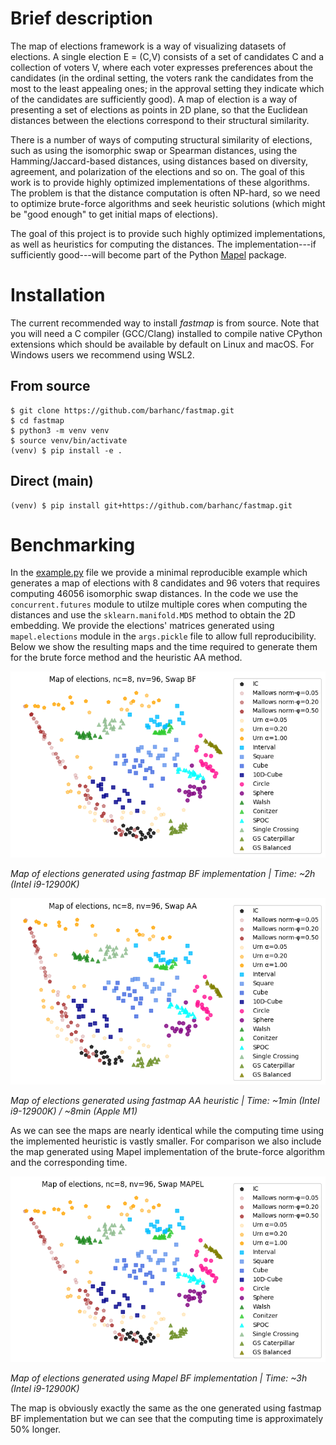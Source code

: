 # Brief description

The map of elections framework is a way of visualizing datasets of elections. A single election E =
(C,V) consists of a set of candidates C and a collection of voters V, where each voter expresses
preferences about the candidates (in the ordinal setting, the voters rank the candidates from the
most to the least appealing ones; in the approval setting they indicate which of the candidates are
sufficiently good). A map of election is a way of presenting a set of elections as points in 2D
plane, so that the Euclidean distances between the elections correspond to their structural
similarity.

There is a number of ways of computing structural similarity of elections, such as using the
isomorphic swap or Spearman distances, using the Hamming/Jaccard-based distances, using distances
based on diversity, agreement, and polarization of the elections and so on. The goal of this work is
to provide highly optimized implementations of these algorithms. The problem is that the distance
computation is often NP-hard, so we need to optimize brute-force algorithms and seek heuristic
solutions (which might be "good enough" to get initial maps of elections).

The goal of this project is to provide such highly optimized implementations, as well as heuristics
for computing the distances. The implementation---if sufficiently good---will become part of the
Python [Mapel](https://github.com/szufix/mapel) package.

# Installation

The current recommended way to install *fastmap* is from source. Note that you will need a C
compiler (GCC/Clang) installed to compile native CPython extensions which should be available by
default on Linux and macOS. For Windows users we recommend using WSL2.

## From source

```shell
$ git clone https://github.com/barhanc/fastmap.git
$ cd fastmap
$ python3 -m venv venv
$ source venv/bin/activate
(venv) $ pip install -e .
```
## Direct (main)

```shell
(venv) $ pip install git+https://github.com/barhanc/fastmap.git
```

# Benchmarking

In the [example.py](/examples/example.py) file we provide a minimal reproducible example which
generates a map of elections with 8 candidates and 96 voters that requires computing 46056
isomorphic swap distances. In the code we use the `concurrent.futures` module to utilze multiple
cores when computing the distances and use the `sklearn.manifold.MDS` method to obtain the 2D
embedding. We provide the elections' matrices generated using `mapel.elections` module in the
`args.pickle` file to allow full reproducibility. Below we show the resulting maps and the time
required to generate them for the brute force method and the heuristic AA method.

![alt text](/examples/map9658.png "Map of elections using fastmap BF implementation")

*Map of elections generated using fastmap BF implementation | Time: ~2h (Intel i9-12900K)*

![alt text](/examples/map4022.png "Map of elections using fastmap AA heuristic")

*Map of elections generated using fastmap AA heuristic | Time: ~1min (Intel i9-12900K) / ~8min (Apple M1)*

As we can see the maps are nearly identical while the computing time using the implemented heuristic
is vastly smaller. For comparison we also include the map generated using Mapel implementation of
the brute-force algorithm and the corresponding time.

![alt text](/examples/map2758.png "Map of elections using Mapel BF implementation")

*Map of elections generated using Mapel BF implementation | Time: ~3h (Intel i9-12900K)*

The map is obviously exactly the same as the one generated using fastmap BF implementation but we
can see that the computing time is approximately 50% longer.